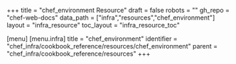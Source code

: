 +++
title = "chef_environment Resource"
draft = false
robots = ""
gh_repo = "chef-web-docs"
data_path = ["infra","resources","chef_environment"]
layout = "infra_resource"
toc_layout = "infra_resource_toc"

[menu]
  [menu.infra]
    title = "chef_environment"
    identifier = "chef_infra/cookbook_reference/resources/chef_environment"
    parent = "chef_infra/cookbook_reference/resources"
+++

<!-- The contents of this page are automatically generated from the chef_environment.yaml file in the data directory. -->
<!-- To suggest a change, edit the https://github.com/chef/chef/blob/master/lib/chef/resource/chef_environment.rb file
      and submit a pull request to the https://github.com/chef/chef repository. -->
